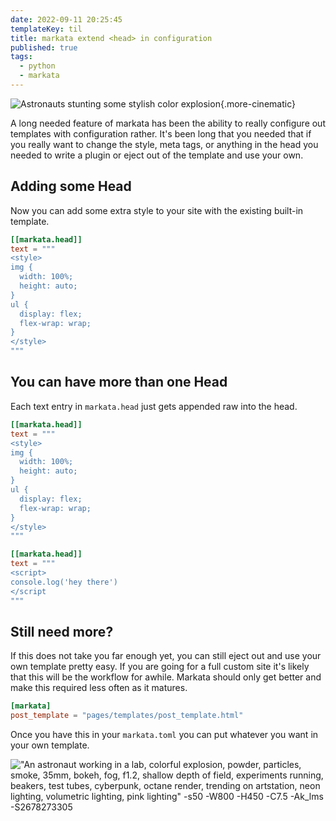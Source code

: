```yaml
---
date: 2022-09-11 20:25:45
templateKey: til
title: markata extend <head> in configuration
published: true
tags:
  - python
  - markata
---
```


![Astronauts stunting some stylish color explosion](https://stable-diffusion.waylonwalker.com/000172.2339173599.webp){.more-cinematic}

A long needed feature of markata has been the ability to really configure out
templates with configuration rather.  It's been long that you needed that if
you really want to change the style, meta tags, or anything in the head you
needed to write a plugin or eject out of the template and use your own.

## Adding some Head

Now you can add some extra style to your site with the existing built-in
template.

``` toml
[[markata.head]]
text = """
<style>
img {
  width: 100%;
  height: auto;
}
ul {
  display: flex;
  flex-wrap: wrap;
}
</style>
"""
```

## You can have more than one Head

Each text entry in `markata.head` just gets appended raw into the head.

``` toml
[[markata.head]]
text = """
<style>
img {
  width: 100%;
  height: auto;
}
ul {
  display: flex;
  flex-wrap: wrap;
}
</style>
"""

[[markata.head]]
text = """
<script>
console.log('hey there')
</script
"""
```

## Still need more?

If this does not take you far enough yet, you can still eject out and use your
own template pretty easy.  If you are going for a full custom site it's likely
that this will be the workflow for awhile.  Markata should only get better and
make this required less often as it matures.

``` toml
[markata]
post_template = "pages/templates/post_template.html"
```

Once you have this in your `markata.toml` you can put whatever you want in your
own template.

!["An astronaut working in a lab, colorful explosion, powder, particles, smoke, 35mm, bokeh, fog, f1.2, shallow depth of field, experiments running, beakers, test tubes, cyberpunk, octane render, trending on artstation, neon lighting, volumetric lighting, pink lighting" -s50 -W800 -H450 -C7.5 -Ak_lms -S2678273305](https://stable-diffusion.waylonwalker.com/000172.2678273305.webp)
